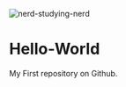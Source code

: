 ![nerd-studying-nerd](https://user-images.githubusercontent.com/22495927/161414875-191d6eda-b4f5-42c7-b41e-35ca0490484b.gif)
# Hello-World
My First repository on Github.
